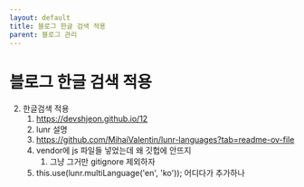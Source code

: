 ```yaml
---
layout: default
title: 블로그 한글 검색 적용
parent: 블로그 관리
---
```


# 블로그 한글 검색 적용

2. 한글검색 적용
   1. https://devshjeon.github.io/12
   2. lunr 설명
   3. https://github.com/MihaiValentin/lunr-languages?tab=readme-ov-file
   4. vendor에 js 파일들 넣었는데 왜 깃헙에 안뜨지
      1. 그냥 그거만 gitignore 제외하자
   5. this.use(lunr.multiLanguage('en', 'ko')); 어디다가 추가하나